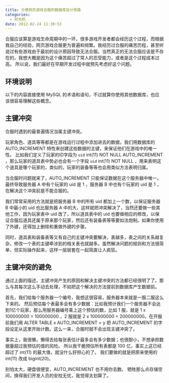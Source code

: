 ```yaml
---
title: 方便网页游戏合服的数据库设计思路
categories:
  - 时光机
date: 2012-02-24 11:39:53
---
```


合服应该算是游戏生命周期中的一环，很多游戏开发者都会经历这个过程，而根据我自己的经验，网页游戏合服更为普遍和频繁。我经历过合服的痛苦历程，甚至听说过有些游戏由于最初的设计原因导致无法合服。当然真正的无法合服应该是不存在的，我想大概是因为这个痛苦超过了常人的忍受能力，或者是这个过程成本过高。 所以说，我们最好在早期开发过程中就预先考虑好这个问题。

## 环境说明
以下的内容直接使用 MySQL 的术语和语句，不过就算你使用其他数据库，也应该很容易理解这些概念。

## 主键冲突
合服时遇到的最普遍情况当属主键冲突。

玩家角色、道具等等都是在游戏运行过程中添加进去的数据，我们用数据库的 AUTO_INCREMENT 特性来创建这些数据的主键，来保证他们在游戏中的唯一性。 比如我们定义了玩家的ID字段为 `uid` int(11) NOT NULL AUTO_INCREMENT ，那么玩家的道具表中势必也会有一个字段 `uid` int(11) NOT NULL ，用来表明这个道具是哪个玩家的，类似的，玩家的装备等等也会用类似方法表明归属。

当合服时问题就来了，AUTO_INCREMENT 只能保证数据在这个服务器中唯一，最终导致服务器 A 中有个玩家的 uid 是 1 ，服务器 B 中也有个玩家的 uid 是 1 ，在解决这个冲突前是不能合服的。

我们常常采用的方法就是把服务器 B 中的所有 uid 都加上一个数，以保证服务器 B 中最小的 uid 也比服务器 A 中的大，这样就把冲突解决了，当然还要做一些其他工作，因为玩家表中 uid 改了，所以道具表中的 uid 也要做相应的修改，以保证合服后道具还属于原来那个玩家，然后还有装备表等等要如法炮制。如果你使用了外键，还得加上删除和重做外键的步骤。

同时，道具表和装备表等又有自己的主键冲突要解决，表越多，表之间的关系越复杂，修改一个表的主键牵涉到的相关表也就越多。虽然解决问题的规则和方法很简单，但实际操作起来，这样一层层套在一起简直让人疯狂。

## 主键冲突的避免
通过上面的描述，主键冲突产生的原因和解决主键冲突的方法都已经很明了了。那么与其每次这么手动去处理，不如把这个解决的方法提前到数据库产生数据前。

首先，我们给每个服务器一个编号，我想这很容易，服务器本来就是一服二服这么下来的。 然后预估每个表最多会有多少数据：比如我预计我们一个服务器不会达到1亿个玩家，那么用服务器编号乘上这个预估的数，比如 1 服，就是 1 x 100000000 = 100000000 ，2 服就是 2 x 100000000 = 200000000。在开服前我们用 ALTER TABLE x AUTO_INCREMENT = y 把 AUTO_INCREMENT 的字段设定从这里开始计数。这么一来，合服时就不会出现主键冲突了。

事实上，我很懒，懒得去给每张表估计最多会有多少数据；也很胆小，不想承担数据量超过我预估的值的风险。 所以我干脆预估所有表都是 100 亿，事实上这已经超过了 int(11) 的最大值，就没什么好担心的了。 我们要做的就是把原来使用的 int(11) 改成 bigint(20)。

别怕太大，硬盘很便宜，AUTO_INCREMENT 也不用你去数。 牺牲那么点存储空间，换得我们开发人员的安枕无忧，我觉得太划算了。
